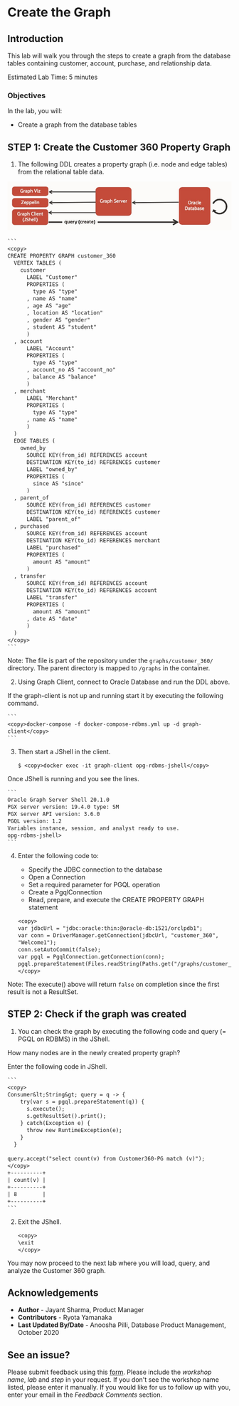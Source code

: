 # Create the Graph

## Introduction

This lab will walk you through the steps to create a graph from the database tables containing customer, account, purchase, and relationship data.

Estimated Lab Time: 5 minutes

### Objectives

In the lab, you will:
* Create a graph from the database tables

## **STEP 1:** Create the Customer 360 Property Graph

1. The following DDL creates a property graph (i.e. node and edge tables) from the relational table data.

  ![](images/create_graph.jpg)

    ```
    <copy>
    CREATE PROPERTY GRAPH customer_360
      VERTEX TABLES (
        customer
          LABEL "Customer"
          PROPERTIES (
            type AS "type"
          , name AS "name"
          , age AS "age"
          , location AS "location"
          , gender AS "gender"
          , student AS "student"
          )
      , account
          LABEL "Account"
          PROPERTIES (
            type AS "type"
          , account_no AS "account_no"
          , balance AS "balance"
          )
      , merchant
          LABEL "Merchant"
          PROPERTIES (
            type AS "type"
          , name AS "name"
          )
      )
      EDGE TABLES (
        owned_by
          SOURCE KEY(from_id) REFERENCES account
          DESTINATION KEY(to_id) REFERENCES customer
          LABEL "owned_by"
          PROPERTIES (
            since AS "since"
          )
      , parent_of
          SOURCE KEY(from_id) REFERENCES customer
          DESTINATION KEY(to_id) REFERENCES customer
          LABEL "parent_of"
      , purchased
          SOURCE KEY(from_id) REFERENCES account
          DESTINATION KEY(to_id) REFERENCES merchant
          LABEL "purchased"
          PROPERTIES (
            amount AS "amount"
          )
      , transfer
          SOURCE KEY(from_id) REFERENCES account
          DESTINATION KEY(to_id) REFERENCES account
          LABEL "transfer"
          PROPERTIES (
            amount AS "amount"
          , date AS "date"
          )
      )
    </copy>
    ```

  Note: The file is part of the repository under the `graphs/customer_360/` directory. The parent directory is mapped to `/graphs` in the container.

2. Using Graph Client, connect to Oracle Database and run the DDL above.

  If the graph-client is not up and running start it by executing the following command.

    ```
    <copy>docker-compose -f docker-compose-rdbms.yml up -d graph-client</copy>
    ```

3. Then start a JShell in the client.

    ```
    $ <copy>docker exec -it graph-client opg-rdbms-jshell</copy>
    ```

  Once JShell is running and you see the lines.

    ```
    Oracle Graph Server Shell 20.1.0
    PGX server version: 19.4.0 type: SM
    PGX server API version: 3.6.0
    PGQL version: 1.2
    Variables instance, session, and analyst ready to use.
    opg-rdbms-jshell>
    ```

4. Enter the following code to:

    - Specify the JDBC connection to the database
    - Open a Connection
    - Set a required parameter for PGQL operation
    - Create a PgqlConnection
    - Read, prepare, and execute the CREATE PROPERTY GRAPH statement

    ```
    <copy>
    var jdbcUrl = "jdbc:oracle:thin:@oracle-db:1521/orclpdb1";
    var conn = DriverManager.getConnection(jdbcUrl, "customer_360", "Welcome1");
    conn.setAutoCommit(false);
    var pgql = PgqlConnection.getConnection(conn);
    pgql.prepareStatement(Files.readString(Paths.get("/graphs/customer_360/create_pg.pgql"))).execute();
    </copy>
    ```

  Note: The execute() above will return `false` on completion since the first result is not a ResultSet.

## **STEP 2:** Check if the graph was created

1. You can check the graph by executing the following code and query (= PGQL on RDBMS) in the JShell.

  How many nodes are in the newly created property graph?

  Enter the following code in JShell.

    ```
    <copy>
    Consumer&lt;String&gt; query = q -> {
        try(var s = pgql.prepareStatement(q)) {
          s.execute();
          s.getResultSet().print();
        } catch(Exception e) {
          throw new RuntimeException(e);
        }
      }

    query.accept("select count(v) from Customer360-PG match (v)");
    </copy>
    +----------+
    | count(v) |
    +----------+
    | 8        |
    +----------+
    ```

2. Exit the JShell.

    ```
    <copy>
    \exit
    </copy>
    ```

You may now proceed to the next lab where you will load, query, and analyze the Customer 360 graph.

## Acknowledgements

* **Author** -  Jayant Sharma, Product Manager
* **Contributors** - Ryota Yamanaka
* **Last Updated By/Date** - Anoosha Pilli, Database Product Management, October 2020

## See an issue?
Please submit feedback using this [form](https://apexapps.oracle.com/pls/apex/f?p=133:1:::::P1_FEEDBACK:1). Please include the *workshop name*, *lab* and *step* in your request.  If you don't see the workshop name listed, please enter it manually. If you would like for us to follow up with you, enter your email in the *Feedback Comments* section.
